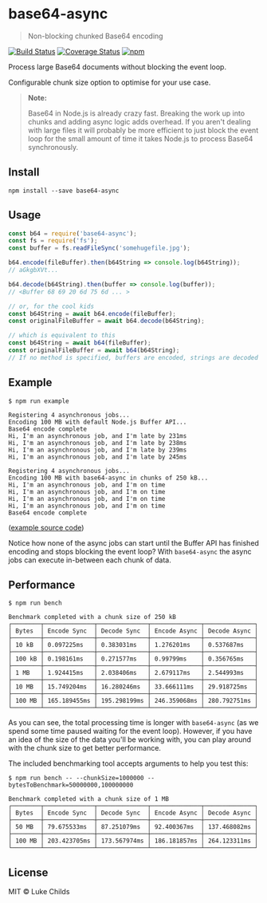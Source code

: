 # base64-async

> Non-blocking chunked Base64 encoding

[![Build Status](https://travis-ci.org/lukechilds/base64-async.svg?branch=master)](https://travis-ci.org/lukechilds/base64-async)
[![Coverage Status](https://coveralls.io/repos/github/lukechilds/base64-async/badge.svg?branch=master)](https://coveralls.io/github/lukechilds/base64-async?branch=master)
[![npm](https://img.shields.io/npm/v/base64-async.svg)](https://www.npmjs.com/package/base64-async)

Process large Base64 documents without blocking the event loop.

Configurable chunk size option to optimise for your use case.

> **Note:**
>
> Base64 in Node.js is already crazy fast. Breaking the work up into chunks and adding async logic adds overhead. If you aren't dealing with large files it will probably be more efficient to just block the event loop for the small amount of time it takes Node.js to process Base64 synchronously.

## Install

```shell
npm install --save base64-async
```

## Usage

```js
const b64 = require('base64-async');
const fs = require('fs');
const buffer = fs.readFileSync('somehugefile.jpg');

b64.encode(fileBuffer).then(b64String => console.log(b64String));
// aGkgbXVt...

b64.decode(b64String).then(buffer => console.log(buffer));
// <Buffer 68 69 20 6d 75 6d ... >

// or, for the cool kids
const b64String = await b64.encode(fileBuffer);
const originalFileBuffer = await b64.decode(b64String);

// which is equivalent to this
const b64String = await b64(fileBuffer);
const originalFileBuffer = await b64(b64String);
// If no method is specified, buffers are encoded, strings are decoded
```

## Example

```
$ npm run example

Registering 4 asynchronous jobs...
Encoding 100 MB with default Node.js Buffer API...
Base64 encode complete
Hi, I'm an asynchronous job, and I'm late by 231ms
Hi, I'm an asynchronous job, and I'm late by 238ms
Hi, I'm an asynchronous job, and I'm late by 239ms
Hi, I'm an asynchronous job, and I'm late by 245ms

Registering 4 asynchronous jobs...
Encoding 100 MB with base64-async in chunks of 250 kB...
Hi, I'm an asynchronous job, and I'm on time
Hi, I'm an asynchronous job, and I'm on time
Hi, I'm an asynchronous job, and I'm on time
Hi, I'm an asynchronous job, and I'm on time
Base64 encode complete
```

([example source code](/examples))

Notice how none of the async jobs can start until the Buffer API has finished encoding and stops blocking the event loop? With `base64-async` the async jobs can execute in-between each chunk of data.

## Performance

```
$ npm run bench

Benchmark completed with a chunk size of 250 kB
┌────────┬──────────────┬──────────────┬──────────────┬──────────────┐
│ Bytes  │ Encode Sync  │ Decode Sync  │ Encode Async │ Decode Async │
├────────┼──────────────┼──────────────┼──────────────┼──────────────┤
│ 10 kB  │ 0.097225ms   │ 0.383031ms   │ 1.276201ms   │ 0.537687ms   │
├────────┼──────────────┼──────────────┼──────────────┼──────────────┤
│ 100 kB │ 0.198161ms   │ 0.271577ms   │ 0.99799ms    │ 0.356765ms   │
├────────┼──────────────┼──────────────┼──────────────┼──────────────┤
│ 1 MB   │ 1.924415ms   │ 2.038406ms   │ 2.679117ms   │ 2.544993ms   │
├────────┼──────────────┼──────────────┼──────────────┼──────────────┤
│ 10 MB  │ 15.749204ms  │ 16.280246ms  │ 33.666111ms  │ 29.918725ms  │
├────────┼──────────────┼──────────────┼──────────────┼──────────────┤
│ 100 MB │ 165.189455ms │ 195.298199ms │ 246.359068ms │ 280.792751ms │
└────────┴──────────────┴──────────────┴──────────────┴──────────────┘
```

As you can see, the total processing time is longer with `base64-async` (as we spend some time paused waiting for the event loop). However, if you have an idea of the size of the data you'll be working with, you can play around with the chunk size to get better performance.

The included benchmarking tool accepts arguments to help you test this:

```
$ npm run bench -- --chunkSize=1000000 --bytesToBenchmark=50000000,100000000

Benchmark completed with a chunk size of 1 MB
┌────────┬──────────────┬──────────────┬──────────────┬──────────────┐
│ Bytes  │ Encode Sync  │ Decode Sync  │ Encode Async │ Decode Async │
├────────┼──────────────┼──────────────┼──────────────┼──────────────┤
│ 50 MB  │ 79.675533ms  │ 87.251079ms  │ 92.400367ms  │ 137.468082ms │
├────────┼──────────────┼──────────────┼──────────────┼──────────────┤
│ 100 MB │ 203.423705ms │ 173.567974ms │ 186.181857ms │ 264.123311ms │
└────────┴──────────────┴──────────────┴──────────────┴──────────────┘
```

## License

MIT © Luke Childs
